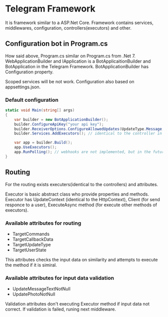 # Telegram Framework

It is framework similar to a ASP.Net Core. Framework contains services, middlewares, configuration, controllers(executors) and other.

## Configuration bot in Program.cs
How said above, Program.cs similar on Program.cs from .Net 7. WebApplicationBuilder and IApplication is a BotApplicaitionBuilder and BotApplication in the Telegram Framework. BotApplicationBuilder has Configuration property.

Scoped services will be not work. Configuration also based on appsettings.json.

### Default configuration
```cs
static void Main(string[] args)
{
    var builder = new BotApplicationBuilder();
    builder.ConfigureApiKey("your api key");
    builder.ReceiverOptions.ConfigureAllowedUpdates(UpdateType.Message, UpdateType.CallbackQuery); // default is UpdateType.Message
    builder.Services.AddExecutors(); // identical to the controller in ASP.Net Core

    var app = builder.Build();
    app.UseExecutors();
    app.RunPolling(); // webhooks are not implemented, but in the future you will be able to, for example, change polling to webhooks and vice versa
}
```

## Routing
For the routing exists executers(identical to the controllers) and attributes.

Executor is basic abstract class who provide properties and methods. Executor has UpdateContext (identical to the HttpContext), Client (for send responce to a user), ExecuteAsync method (for execute other methods of executors).

### Available attributes for routing
- TargetCommands
- TargetCallbackData
- TargetUpdateType
- TargetUserState

This attributes checks the input data on similarity and attempts to execute the method if it is simiral.

### Available attributes for input data validation
- UpdateMessageTextNotNull
- UpdatePhotoNotNull

Validation attributes don't executing Executor method if input data not correct. If validation is failed, runing next middleware.
